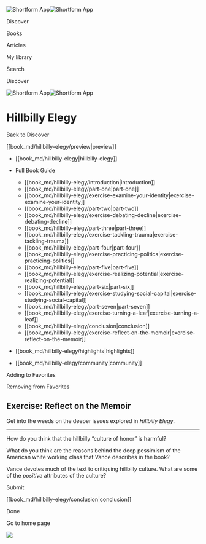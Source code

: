 ![Shortform App](/img/logo.36a2399e.svg)![Shortform App](/img/logo-dark.70c1b072.svg)

Discover

Books

Articles

My library

Search

Discover

![Shortform App](/img/logo.36a2399e.svg)![Shortform App](/img/logo-dark.70c1b072.svg)

# Hillbilly Elegy

Back to Discover

[[book_md/hillbilly-elegy/preview|preview]]

  * [[book_md/hillbilly-elegy|hillbilly-elegy]]
  * Full Book Guide

    * [[book_md/hillbilly-elegy/introduction|introduction]]
    * [[book_md/hillbilly-elegy/part-one|part-one]]
    * [[book_md/hillbilly-elegy/exercise-examine-your-identity|exercise-examine-your-identity]]
    * [[book_md/hillbilly-elegy/part-two|part-two]]
    * [[book_md/hillbilly-elegy/exercise-debating-decline|exercise-debating-decline]]
    * [[book_md/hillbilly-elegy/part-three|part-three]]
    * [[book_md/hillbilly-elegy/exercise-tackling-trauma|exercise-tackling-trauma]]
    * [[book_md/hillbilly-elegy/part-four|part-four]]
    * [[book_md/hillbilly-elegy/exercise-practicing-politics|exercise-practicing-politics]]
    * [[book_md/hillbilly-elegy/part-five|part-five]]
    * [[book_md/hillbilly-elegy/exercise-realizing-potential|exercise-realizing-potential]]
    * [[book_md/hillbilly-elegy/part-six|part-six]]
    * [[book_md/hillbilly-elegy/exercise-studying-social-capital|exercise-studying-social-capital]]
    * [[book_md/hillbilly-elegy/part-seven|part-seven]]
    * [[book_md/hillbilly-elegy/exercise-turning-a-leaf|exercise-turning-a-leaf]]
    * [[book_md/hillbilly-elegy/conclusion|conclusion]]
    * [[book_md/hillbilly-elegy/exercise-reflect-on-the-memoir|exercise-reflect-on-the-memoir]]
  * [[book_md/hillbilly-elegy/highlights|highlights]]
  * [[book_md/hillbilly-elegy/community|community]]



Adding to Favorites 

Removing from Favorites 

## Exercise: Reflect on the Memoir

Get into the weeds on the deeper issues explored in _Hillbilly Elegy_.

* * *

How do you think that the hillbilly “culture of honor” is harmful?

What do you think are the reasons behind the deep pessimism of the American white working class that Vance describes in the book?

Vance devotes much of the text to critiquing hillbilly culture. What are some of the _positive_ attributes of the culture?

Submit 

[[book_md/hillbilly-elegy/conclusion|conclusion]]

Done

Go to home page 

![](https://bat.bing.com/action/0?ti=56018282&Ver=2&mid=fa5f856a-4445-4d5f-b283-884835bb65f6&sid=49fff5b0636c11eeb9c611038afc8668&vid=4a005010636c11ee80c703d4c4a7acd5&vids=0&msclkid=N&pi=0&lg=en-US&sw=800&sh=600&sc=24&nwd=1&tl=Shortform%20%7C%20Book&p=https%3A%2F%2Fwww.shortform.com%2Fapp%2Fbook%2Fhillbilly-elegy%2Fexercise-reflect-on-the-memoir&r=&lt=394&evt=pageLoad&sv=1&rn=622045)
